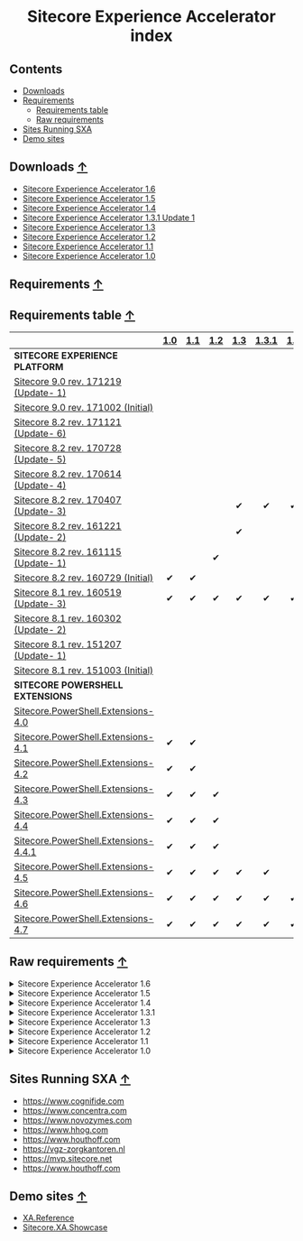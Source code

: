 <h1 align="center">
    Sitecore Experience Accelerator
	<br>
    index
</h1>


## Contents

- [Downloads](#downloads)
- [Requirements](#requirements)
    - [Requirements table](#requirements-table)
    - [Raw requirements](#raw-requirements)
- [Sites Running SXA](#sites-running-sxa)
- [Demo sites](#demo-sites)

## <a name="downloads" href="#downloads"></a> Downloads  [↑](#contents)
- [Sitecore Experience Accelerator 1.6][sxa_16]
- [Sitecore Experience Accelerator 1.5][sxa_15]
- [Sitecore Experience Accelerator 1.4][sxa_14]
- [Sitecore Experience Accelerator 1.3.1 Update 1][sxa_131]
- [Sitecore Experience Accelerator 1.3][sxa_13]
- [Sitecore Experience Accelerator 1.2][sxa_12]
- [Sitecore Experience Accelerator 1.1][sxa_11]
- [Sitecore Experience Accelerator 1.0][sxa_10]

## <a name="requirements" href="#requirements"></a> Requirements  [↑](#contents)
## <a name="requirements-table" href="#requirements-table"></a> Requirements table  [↑](#contents)
|                                           |[1.0][sxa_10]|[1.1][sxa_11]|[1.2][sxa_12]|[1.3][sxa_13]|[1.3.1][sxa_131]|[1.4][sxa_14]|[1.5][sxa_15]|[1.6][sxa_16]|
|:-                                         |:-:|:-:|:-:|:-:|:---:|:-:|:-:|:-:|
|   **SITECORE EXPERIENCE PLATFORM**        |   |   |   |   |     |   |   |   |
|   [Sitecore 9.0 rev. 171219 (Update- 1)][sc_171219]     |   |   |   |   |     |   |   | ✔ |
|   [Sitecore 9.0 rev. 171002 (Initial)][sc_171002]      |   |   |   |   |     |   | ✔ |   |
|   [Sitecore 8.2 rev. 171121 (Update- 6)][sc_171121]    |   |   |   |   |     |   | ✔ | ✔ |
|   [Sitecore 8.2 rev. 170728 (Update- 5)][sc_170728]    |   |   |   |   |     |   | ✔ |   |
|   [Sitecore 8.2 rev. 170614 (Update- 4)][sc_170614]    |   |   |   |   |     |   |   |   |
|   [Sitecore 8.2 rev. 170407 (Update- 3)][sc_170407]    |   |   |   | ✔ |  ✔  | ✔ |   |   |
|   [Sitecore 8.2 rev. 161221 (Update- 2)][sc_161221]    |   |   |   | ✔ |     |   |   |   |
|   [Sitecore 8.2 rev. 161115 (Update- 1)][sc_161115]    |   |   | ✔ |   |     |   |   |   |
|   [Sitecore 8.2 rev. 160729 (Initial)][sc_160729]      | ✔ | ✔ |   |   |     |   |   |   |
|   [Sitecore 8.1 rev. 160519 (Update- 3)][sc_160519]    | ✔ | ✔ | ✔ | ✔ |  ✔  | ✔ |   |   |
|   [Sitecore 8.1 rev. 160302 (Update- 2)][sc_160302]    |   |   |   |   |     |   |   |   |
|   [Sitecore 8.1 rev. 151207 (Update- 1)][sc_151207]    |   |   |   |   |     |   |   |   |
|   [Sitecore 8.1 rev. 151003 (Initial)][sc_151003]      |   |   |   |   |     |   |   |   |
|   **SITECORE POWERSHELL EXTENSIONS**      |   |   |   |   |     |   |   |   |
|   [Sitecore.PowerShell.Extensions-4.0][spe_4.0]      |   |   |   |   |     |   |   |   |
|   [Sitecore.PowerShell.Extensions-4.1][spe_4.1]      | ✔ | ✔ |   |   |     |   |   |   |
|   [Sitecore.PowerShell.Extensions-4.2][spe_4.2]      | ✔ | ✔ |   |   |     |   |   |   |
|   [Sitecore.PowerShell.Extensions-4.3][spe_4.3]      | ✔ | ✔ | ✔ |   |     |   |   |   |
|   [Sitecore.PowerShell.Extensions-4.4][spe_4.4]      | ✔ | ✔ | ✔ |   |     |   |   |   |
|   [Sitecore.PowerShell.Extensions-4.4.1][spe_4.4.1]  | ✔ | ✔ | ✔ |   |     |   |   |   |
|   [Sitecore.PowerShell.Extensions-4.5][spe_4.5]      | ✔ | ✔ | ✔ | ✔ |  ✔  |   |   |   |
|   [Sitecore.PowerShell.Extensions-4.6][spe_4.6]      | ✔ | ✔ | ✔ | ✔ |  ✔  | ✔ |   |   |
|   [Sitecore.PowerShell.Extensions-4.7][spe_4.7]      | ✔ | ✔ | ✔ | ✔ |  ✔  | ✔ | ✔ | ✔ |


## <a name="raw-requirements" href="#raw-requirements"></a> Raw requirements  [↑](#contents)

<details><summary>Sitecore Experience Accelerator 1.6</summary><p>

**PLATFORM:**
 * Sitecore Experience Platform 9.0 rev. 171219 (Update- 1)
 * Sitecore Experience Platform 8.2 rev. 171121 (Update- 6)

 **SPE**
 * full 4.7 version for Sitecore 8.

`Note Only for standalone and scaled environment CM instance.`
</p></details>


<details><summary>Sitecore Experience Accelerator 1.5</summary><p>

**PLATFORM:**
 * Sitecore Experience Platform 9.0 rev. 171002 (Initial)
 * Sitecore Experience Platform 8.2 rev. 170728 (Update- 5)

 **SPE**
 * full 4.7 version for Sitecore 8.

`Note Only for standalone and scaled environment CM instance.`
</p></details>


<details><summary>Sitecore Experience Accelerator 1.4</summary><p>

**PLATFORM:**
 * Sitecore Experience Platform 8.2 rev. 170407 (8.2 Update-3)
 * Sitecore Experience Platform 8.1 rev. 160519 (8.1 Update-3)

 **SPE**
 * full 4.6 version for Sitecore 8.

`Note Only for standalone and scaled environment CM instance.`
</p></details>

<details><summary>Sitecore Experience Accelerator 1.3.1</summary><p>

**PLATFORM:**
 * Sitecore Experience Platform 8.2 rev. 170407 (8.2 Update-3)
 * Sitecore Experience Platform 8.1 rev. 160519 (8.1 Update-3)

 **SPE**
 * full 4.5 version for Sitecore 8.

`Note Only for standalone and scaled environment CM instance.`
</p></details>

<details><summary>Sitecore Experience Accelerator 1.3</summary><p>

**PLATFORM:**
 * Sitecore Experience Platform 8.2 rev. 170407 (8.2 Update-3)
 * Sitecore Experience Platform 8.1 rev. 160519 (8.1 Update-3)

 **SPE**
 * full 4.5 version for Sitecore 8.

</p></details>

<details><summary>Sitecore Experience Accelerator 1.2</summary><p>

**PLATFORM:**
 * Sitecore Experience Platform 8.2 rev. 161115 (8.2 Update-1)
 * Sitecore Experience Platform 8.1 rev. 160519 (8.1 Update-3)

 **SPE**
 * full 4.3 version for Sitecore 8.

</p></details>

<details><summary>Sitecore Experience Accelerator 1.1</summary><p>

**PLATFORM:**
 * Sitecore Experience Platform 8.2 rev. 160729 (8.2 Initial Release)
 * Sitecore Experience Platform 8.1 rev. 160519 (8.1 Update-3)

 **SPE**
 * Sitecore XP 8.1 – full 4.1 or later
 * Sitecore XP 8.2 – full 4.1 or later
</p></details>


<details><summary>Sitecore Experience Accelerator 1.0</summary><p>

**PLATFORM:**
* Sitecore Experience Platform 8.2 rev. 160729 (8.2 Initial Release)
* Sitecore Experience Platform 8.1 rev. 160519 (8.1 Update-3)

 **SPE**
 * Sitecore XP 8.1 – full 4.0 or later
 * Sitecore XP 8.2 – full 4.1 or later

</p></details>


## <a name="sites-running-sxa" href="#sites-running-sxa"></a> Sites Running SXA  [↑](#contents)

* https://www.cognifide.com
* https://www.concentra.com
* https://www.novozymes.com
* https://www.hhog.com
* https://www.houthoff.com
* https://vgz-zorgkantoren.nl
* https://mvp.sitecore.net
* https://www.houthoff.com


## <a name="demo-sites" href="#demo-sites"></a> Demo sites  [↑](#contents)

* [XA.Reference](https://github.com/alan-null/XA.Reference/releases)
* [Sitecore.XA.Showcase](https://github.com/Cognifide/Sitecore.XA.Showcase/releases)

[spe_4.0]: https://github.com/SitecorePowerShell/Console/releases/tag/4.0
[spe_4.1]: https://github.com/SitecorePowerShell/Console/releases/tag/4.1
[spe_4.2]: https://github.com/SitecorePowerShell/Console/releases/tag/4.2
[spe_4.3]: https://github.com/SitecorePowerShell/Console/releases/tag/4.3
[spe_4.4]: https://github.com/SitecorePowerShell/Console/releases/tag/4.4
[spe_4.4.1]: https://github.com/SitecorePowerShell/Console/releases/tag/4.4.1
[spe_4.5]: https://github.com/SitecorePowerShell/Console/releases/tag/4.5
[spe_4.6]: https://github.com/SitecorePowerShell/Console/releases/tag/4.6
[spe_4.7]: https://github.com/SitecorePowerShell/Console/releases/tag/4.7

[sxa_16]: https://dev.sitecore.net/Downloads/Sitecore_Experience_Accelerator/16/Sitecore_Experience_Accelerator_16_Initial_Release.aspx
[sxa_15]: https://dev.sitecore.net//en/Downloads/Sitecore_Experience_Accelerator/15/Sitecore_Experience_Accelerator_15_Initial_Release.aspx
[sxa_14]: https://dev.sitecore.net//en/Downloads/Sitecore_Experience_Accelerator/14/Sitecore_Experience_Accelerator_14_Initial_Release.aspx
[sxa_131]: https://dev.sitecore.net//en/Downloads/Sitecore_Experience_Accelerator/13/Sitecore_Experience_Accelerator_13_Update1.aspx
[sxa_13]: https://dev.sitecore.net//en/Downloads/Sitecore_Experience_Accelerator/13/Sitecore_Experience_Accelerator_13_Initial_Release.aspx
[sxa_12]: https://dev.sitecore.net//en/Downloads/Sitecore_Experience_Accelerator/12/Sitecore_Experience_Accelerator_12_Initial_Release.aspx
[sxa_11]: https://dev.sitecore.net//en/Downloads/Sitecore_Experience_Accelerator/11/Sitecore_Experience_Accelerator_11_Initial_Release.aspx
[sxa_10]: https://dev.sitecore.net//en/Downloads/Sitecore_Experience_Accelerator/10/Sitecore_Experience_Accelerator_10_Initial_Release.aspx


[sc_171219]: https://dev.sitecore.net/en/Downloads/Sitecore_Experience_Platform/90/Sitecore_Experience_Platform_90_Update1.aspx
[sc_171002]: https://dev.sitecore.net/en/Downloads/Sitecore_Experience_Platform/90/Sitecore_Experience_Platform_90_Initial_Release.aspx
[sc_171121]: https://dev.sitecore.net/en/Downloads/Sitecore_Experience_Platform/82/Sitecore_Experience_Platform_82_Update6.aspx
[sc_170728]: https://dev.sitecore.net/en/Downloads/Sitecore_Experience_Platform/82/Sitecore_Experience_Platform_82_Update5.aspx
[sc_170614]: https://dev.sitecore.net/en/Downloads/Sitecore_Experience_Platform/82/Sitecore_Experience_Platform_82_Update4.aspx
[sc_170407]: https://dev.sitecore.net/en/Downloads/Sitecore_Experience_Platform/82/Sitecore_Experience_Platform_82_Update3.aspx
[sc_161221]: https://dev.sitecore.net/en/Downloads/Sitecore_Experience_Platform/82/Sitecore_Experience_Platform_82_Update2.aspx
[sc_161115]: https://dev.sitecore.net/en/Downloads/Sitecore_Experience_Platform/82/Sitecore_Experience_Platform_82_Update1.aspx
[sc_160729]: https://dev.sitecore.net/en/Downloads/Sitecore_Experience_Platform/82/Sitecore_Experience_Platform_82_Initial_Release.aspx
[sc_160519]: https://dev.sitecore.net/en/Downloads/Sitecore_Experience_Platform/Sitecore_81/Sitecore_Experience_Platform_81_Update3.aspx
[sc_160302]: https://dev.sitecore.net/en/Downloads/Sitecore_Experience_Platform/Sitecore_81/Sitecore_Experience_Platform_81_Update2.aspx
[sc_151207]: https://dev.sitecore.net/en/Downloads/Sitecore_Experience_Platform/Sitecore_81/Sitecore_Experience_Platform_81_Update1.aspx
[sc_151003]: https://dev.sitecore.net/en/Downloads/Sitecore_Experience_Platform/Sitecore_81/Sitecore_Experience_Platform_81_Initial_Release.aspx